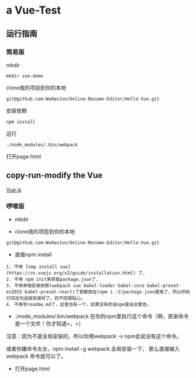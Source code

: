# a Vue-Test

## 运行指南

### 简易版

mkdir
```
mkdir vue-demo
```

clone我的项目到你的本地 

```
git@github.com:WuHanJun/Online-Resume-Editor/Hello-Vue.git
```

安装依赖

```
npm install
```

运行
```
./node_modules/.bin/webpack
```

打开page.html

## copy-run-modify the Vue
[Vue.js](https://cn.vuejs.org/v2/guide/syntax.html)
### 啰嗦版

- mkdir

- clone我的项目到你的本地 

```
git@github.com:WuHanJun/Online-Resume-Editor/Hello-Vue.git
```

- 直接npm install
```
1. 不用 [nmp install vue](https://cn.vuejs.org/v2/guide/installation.html) 了，
2. 不用 npm init来获取package.json了，
3. 不用单独安装依赖(webpack vue babel-loader babel-core babel-preset-es2015 babel-preset-react)了我都放在(npm i -S)package.json里面了，所以你执行完这句话就安装好了。四不四很贴心。
4. 不用写readme.md了，这里也有一个，如果没有的话npm里会出警告。
```
- ./node_modules/.bin/webpack 在你的npm里执行这个命令（啊，原来命令是一个文件！你才知道=，=）

注意：因为不是全局安装的，所以你用webpack -v npm会说没有这个命令。

或者你嫌命令太长，npm install -g webpack.全局安装一下，
那么直接输入  webpack    命令就可以了。

- 打开page.html
